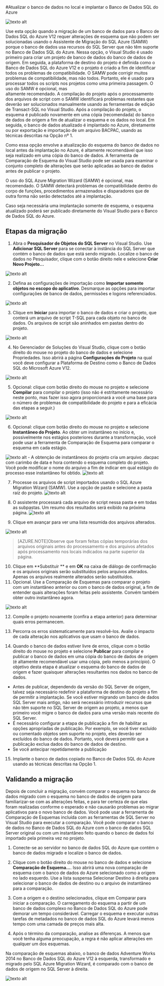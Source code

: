 <properties 
   pageTitle="Migração usando o Visual Studio e SSDT" 
   description="Banco de Dados SQL do Microsoft Azure, migração de banco de dados, importar banco de dados, exportar banco de dados, assistente de migração" 
   services="sql-database" 
   documentationCenter="" 
   authors="pehteh" 
   manager="jeffreyg" 
   editor="monicar"/>

<tags
   ms.service="sql-database"
   ms.devlang="NA"
   ms.topic="article"
   ms.tgt_pltfrm="NA"
   ms.workload="data-management" 
   ms.date="07/17/2015"
   ms.author="pehteh"/>

#Atualizar o banco de dados no local e implantar o Banco de Dados SQL do Azure

![texto alt](./media/sql-database-migrate-visualstudio-ssdt/01VSSSDTDiagram.png)

Use esta opção quando a migração de um banco de dados para o Banco de Dados SQL do Azure V12 requer alterações de esquema que não podem ser solucionadas usando o Assistente de Migração do SQL Azure (SAMW) porque o banco de dados usa recursos do SQL Server que não têm suporte no Banco de Dados SQL do Azure. Nessa opção, o Visual Studio é usado primeiro para criar um projeto de banco de dados do banco de dados de origem. Em seguida, a plataforma de destino do projeto é definida como o Banco de Dados SQL do Azure V12 e o projeto é criado a fim de identificar todos os problemas de compatibilidade. O SAMW pode corrigir muitos problemas de compatibilidade, mas não todos. Portanto, ele é usado para processar todos os scripts nos projetos como uma primeira passagem. O uso do SAMW é opcional, mas  
altamente recomendado. A compilação do projeto após o processamento dos arquivos de script com o SAMW identificará problemas restantes que deverão ser solucionados manualmente usando as ferramentas de edição de Transact-SQL no Visual Studio. Após a compilação do projeto, o esquema é publicado novamente em uma cópia (recomendada) do banco de dados de origem a fim de atualizar o esquema e os dados no local. Em seguida, o banco de dados atualizado é implantado no Azure, diretamente ou por exportação e importação de um arquivo BACPAC, usando as técnicas descritas na Opção nº 1.
 
Como essa opção envolve a atualização do esquema do banco de dados no local antes da implantação no Azure, é altamente recomendável que isso seja realizado em uma cópia do banco de dados. A ferramenta de Comparação de Esquema do Visual Studio pode ser usada para examinar o conjunto completo de alterações que serão aplicadas ao banco de dados antes de publicar o projeto.

O uso do SQL Azure Migration Wizard (SAMW) é opcional, mas recomendado. O SAMW detectará problemas de compatibilidade dentro do corpo de funções, procedimentos armazenados e disparadores que de outra forma não serão detectados até a implantação.

Caso seja necessária uma implantação somente de esquema, o esquema atualizado poderá ser publicado diretamente do Visual Studio para o Banco de Dados SQL do Azure.

## Etapas da migração

1.	Abra o **Pesquisador de Objetos do SQL Server** no Visual Studio. Use **Adicionar SQL Server** para se conectar à instância do SQL Server que contém o banco de dados que está sendo migrado. Localize o banco de dados no Pesquisador, clique com o botão direito nele e selecione **Criar Novo Projeto...** 

![texto alt](./media/sql-database-migrate-visualstudio-ssdt/02MigrateSSDT.png)

2.	Defina as configurações de importação como **Importar somente objetos no escopo do aplicativo**. Desmarque as opções para importar configurações de banco de dados, permissões e logons referenciados.

![texto alt](./media/sql-database-migrate-visualstudio-ssdt/03MigrateSSDT.png)

3.	Clique em **Iniciar** para importar o banco de dados e criar o projeto, que conterá um arquivo de script T-SQL para cada objeto no banco de dados. Os arquivos de script são aninhados em pastas dentro do projeto.

![texto alt](./media/sql-database-migrate-visualstudio-ssdt/04MigrateSSDT.png)

4.	No Gerenciador de Soluções do Visual Studio, clique com o botão direito do mouse no projeto do banco de dados e selecione Propriedades. Isso abrirá a página **Configurações do Projeto** na qual você deve configurar a Plataforma de Destino como o Banco de Dados SQL do Microsoft Azure V12.

![texto alt](./media/sql-database-migrate-visualstudio-ssdt/05MigrateSSDT.png)

5.	Opcional: clique com botão direito do mouse no projeto e selecione **Compilar** para compilar o projeto (isso não é estritamente necessário neste ponto, mas fazer isso agora proporcionará a você uma base para o número de problemas de compatibilidade do projeto e para a eficácia das etapas a seguir.)

![texto alt](./media/sql-database-migrate-visualstudio-ssdt/06MigrateSSDT.png)

6.	Opcional: clique com botão direito do mouse no projeto e selecione **Instantâneo do Projeto**. Ao obter um instantâneo no início e, possivelmente nos estágios posteriores durante a transformação, você pode usar a ferramenta de Comparação de Esquema para comparar o esquema em cada estágio.

![texto alt](./media/sql-database-migrate-visualstudio-ssdt/07MigrateSSDT.png) - A obtenção de instantâneos do projeto cria um arquivo .dacpac com carimbo de data e hora contendo o esquema completo do projeto. Você pode modificar o nome do arquivo a fim de indicar em qual estágio do processo esse instantâneo foi obtido. ![texto alt](./media/sql-database-migrate-visualstudio-ssdt/08MigrateSSDT.png)

7.	Processe os arquivos de script importados usando o SQL Azure Migration Wizard (SAMW). Use a opção de pasta e selecione a pasta raiz do projeto. ![texto alt](./media/sql-database-migrate-visualstudio-ssdt/09MigrateSSDT.png)

8.	O assistente processará cada arquivo de script nessa pasta e em todas as subpastas. Um resumo dos resultados será exibido na próxima página. ![texto alt](./media/sql-database-migrate-visualstudio-ssdt/10MigrateSSDT.png)
9.	Clique em avançar para ver uma lista resumida dos arquivos alterados. 

![texto alt](./media/sql-database-migrate-visualstudio-ssdt/11MigrateSSDT.png)

> [AZURE.NOTE]Observe que foram feitas cópias temporárias dos arquivos originais antes do processamento e dos arquivos afetados após processamento nos locais indicados na parte superior da página.

10.	Clique em **Substituir ** e em **OK** na caixa de diálogo de confirmação e os arquivos originais serão substituídos pelos arquivos alterados. Apenas os arquivos realmente alterados serão substituídos.
11.	Opcional. Use a Comparação de Esquemas para comparar o projeto com um instantâneo anterior ou com o banco de dados original, a fim de entender quais alterações foram feitas pelo assistente. Convém também obter outro instantâneo agora. 

![texto alt](./media/sql-database-migrate-visualstudio-ssdt/12MigrateSSDT.png)

12.	Compile o projeto novamente (confira a etapa anterior) para determinar quais erros permanecem.

13.	Percorra os erros sistematicamente para resolvê-los. Avalie o impacto de cada alteração nos aplicativos que usam o banco de dados.

14.	Quando o banco de dados estiver livre de erros, clique com o botão direito do mouse no projeto e selecione **Publicar** para compilar e publicar o banco de dados em uma cópia do banco de dados de origem (é altamente recomendável usar uma cópia, pelo menos a princípio). O objetivo desta etapa é atualizar o esquema do banco de dados de origem e fazer quaisquer alterações resultantes nos dados no banco de dados.
- Antes de publicar, dependendo da versão do SQL Server de origem, talvez seja necessário redefinir a plataforma de destino do projeto a fim de permitir a implantação. Se você estiver migrando um banco de dados SQL Server mais antigo, não será necessário introduzir recursos que não têm suporte no SQL Server de origem ao projeto, a menos que primeiro você migre o banco de dados para uma versão mais recente do SQL Server. 
- É necessário configurar a etapa de publicação a fim de habilitar as opções apropriadas de publicação. Por exemplo, se você tiver excluído ou comentado objetos sem suporte no projeto, eles deverão ser excluídos do banco de dados. Portanto, você deverá permitir que a publicação exclua dados do banco de dados de destino. 
- Se você antecipar repetidamente a publicação 

15.	Implante o banco de dados copiado no Banco de Dados SQL do Azure usando as técnicas descritas na Opção 1.

## Validando a migração

Depois de concluir a migração, convém comparar o esquema no banco de dados migrado com o esquema no banco de dados de origem para familiarizar-se com as alterações feitas, e para ter certeza de que elas foram realizadas conforme o esperado e não causarão problemas ao migrar aplicativos para o novo banco de dados. Você pode usar a ferramenta de Comparação de Esquemas incluída com as ferramentas de SQL Server no Visual Studio para executar a comparação. Você pode comparar o banco de dados no Banco de Dados SQL do Azure com o banco de dados SQL Server original ou com um instantâneo feito quando o banco de dados foi importado pela primeira vez no projeto.

1.	Conecte-se ao servidor no banco de dados SQL do Azure que contém o banco de dados migrado e localize o banco de dados. 

2.	Clique com o botão direito do mouse no banco de dados e selecione **Comparação de Esquema...**. Isso abrirá uma nova comparação de esquema com o banco de dados do Azure selecionado como a origem no lado esquerdo. Use a lista suspensa Selecionar Destino à direita para selecionar o banco de dados de destino ou o arquivo de instantâneo para a comparação.

3.	Com a origem e o destino selecionados, clique em Comparar para iniciar a comparação. O carregamento do esquema a partir de um banco de dados complexo no Banco de Dados SQL do Azure pode demorar um tempo considerável. Carregar o esquema e executar outras tarefas de metadados no banco de dados SQL do Azure levará menos tempo com uma camada de preços mais alta.

4.	Após o término da comparação, analise as diferenças. A menos que você tenha alguma preocupação, a regra é não aplicar alterações em qualquer um dos esquemas.

Na comparação de esquemas abaixo, o banco de dados Adventure Works 2014 no Banco de Dados SQL do Azure V12 à esquerda, transformado e migrado pelo SQL Azure Migration Wizard, é comparado com o banco de dados de origem no SQL Server à direita.

![texto alt](./media/sql-database-migrate-visualstudio-ssdt/13MigrateSSDT.png)

<!---HONumber=July15_HO4-->